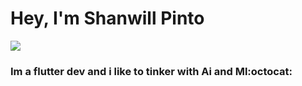 # Hey, I'm Shanwill Pinto
<img src="https://cdn.discordapp.com/attachments/701086382407549019/844515723517755402/Group_2.jpg" >
<h3>Im a flutter dev and i like to tinker with Ai and Ml:octocat:</h3>

